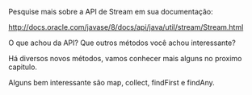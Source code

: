Pesquise mais sobre a API de Stream em sua documentação:

http://docs.oracle.com/javase/8/docs/api/java/util/stream/Stream.html

O que achou da API? Que outros métodos você achou interessante?

Há diversos novos métodos, vamos conhecer mais alguns no proximo capitulo.

Alguns bem interessante são map, collect, findFirst e findAny.